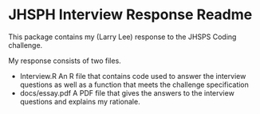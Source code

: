JHSPH Interview Response Readme
===============================

This package contains my (Larry Lee) response to the JHSPS Coding challenge.

My response consists of two files.

- Interview.R
  An R file that contains code used to answer the interview questions as well as a function that meets the challenge specification
- docs/essay.pdf
  A PDF file that gives the answers to the interview questions and explains my rationale.